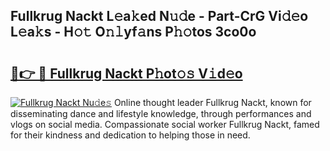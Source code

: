 ## Fullkrug Nackt L𝚎a𝚔ed N𝚞𝚍e - Part-CrG Vi𝚍𝚎o L𝚎a𝚔s - H𝚘𝚝 O𝚗𝚕yf𝚊ns P𝚑𝚘tos 3co0o

# <h2><a href="http://kf8yjz.oniu.top/?m=Fullkrug+Nackt">🔗👉 🔴 Fullkrug Nackt P𝚑ot𝚘𝚜 V𝚒d𝚎o</a></h2>

[![Fullkrug Nackt Nu𝚍e𝚜](https://i.imgur.com/0qMVB7G.gif)](http://kf8yjz.oniu.top/?m=Fullkrug+Nackt)
Online thought leader Fullkrug Nackt, known for disseminating dance and lifestyle knowledge, through performances and vlogs on social media. Compassionate social worker Fullkrug Nackt, famed for their kindness and dedication to helping those in need.  
